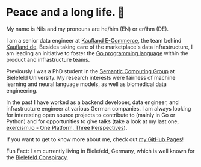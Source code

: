 # Peace and a long life. 🖖

My name is Nils and my pronouns are he/him (EN) or er/ihm (DE).

I am a senior data engineer at [Kaufland E-Commerce](https://kaufland-ecommerce.com), the team behind [Kaufland.de](http://kaufland.de). Besides taking care of the marketplace's data infrastructure, I am leading an initiative to foster the [Go programming language](http://go.dev) within the product and infrastructure teams.

Previously I was a PhD student in the [Semantic Computing Group](http://www.sc.cit-ec.uni-bielefeld.de/index.php?id=29&L=0) at Bielefeld University. My research interests were fairness of machine learning and neural language models, as well as biomedical data engineering.

In the past I have worked as a backend developer, data engineer, and infrastructure engineer at various German companies. I am always looking for interesting open source projects to contribute to (mainly in Go or Python) and for opportunities to give talks (take a look at my last one, [exercism.io - One Platform, Three Perspectives](https://youtu.be/FKXRU_KL9Io)).

If you want to get to know more about me, check out [my GitHub Pages](https://shimst3r.github.io)!

Fun Fact: I am currently living in Bielefeld, Germany, which is well known for the [Bielefeld Conspiracy](https://en.wikipedia.org/wiki/Bielefeld_Conspiracy).
